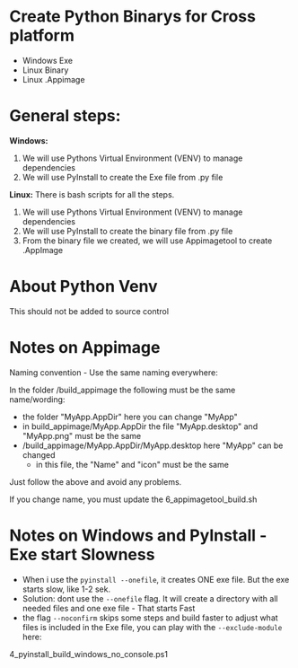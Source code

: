 # Create Python Binarys for Cross platform
- Windows Exe
- Linux Binary
- Linux .Appimage

# General steps:

**Windows:**

1. We will use Pythons Virtual Environment (VENV) to manage dependencies
2. We will use PyInstall to create the Exe file from .py file


**Linux:**
There is bash scripts for all the steps.

1. We will use Pythons Virtual Environment (VENV) to manage dependencies
2. We will use PyInstall to create the binary file from .py file
3. From the binary file we created, we will use Appimagetool to create .AppImage



# About Python Venv
This should not be added to source control


# Notes on Appimage

Naming convention - Use the same naming everywhere:

In the folder /build_appimage
the following must be the same name/wording:

- the folder "MyApp.AppDir" here you can change "MyApp"
- in build_appimage/MyApp.AppDir the file "MyApp.desktop" and "MyApp.png" must be the same
- /build_appimage/MyApp.AppDir/MyApp.desktop here "MyApp" can be changed
    - in this file, the "Name" and "icon" must be the same

Just follow the above and avoid any problems.

If you change name, you must update the 6_appimagetool_build.sh

# Notes on Windows and PyInstall - Exe start Slowness
- When i use the `pyinstall --onefile`, it creates ONE exe file. But the exe starts slow, like 1-2 sek.
- Solution: dont use the `--onefile` flag. It will create a directory with all needed files and one exe file - That starts Fast
- the flag `--noconfirm` skips some steps and build faster
to adjust what files is included in the Exe file, you can play with the `--exclude-module` here:

4_pyinstall_build_windows_no_console.ps1